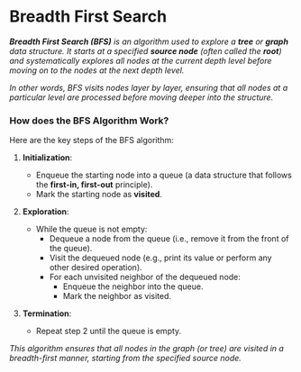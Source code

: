 # Breadth First Search

_**Breadth First Search (BFS)** is an algorithm used to explore a **tree** or **graph** data structure. It starts at a specified **source node** (often called the **root**) and systematically explores all nodes at the current depth level before moving on to the nodes at the next depth level._

_In other words, BFS visits nodes layer by layer, ensuring that all nodes at a particular level are processed before moving deeper into the structure._

### How does the BFS Algorithm Work?
Here are the key steps of the BFS algorithm:
1. **Initialization**:
    - Enqueue the starting node into a queue (a data structure that follows the **first-in, first-out** principle).
    - Mark the starting node as **visited**.
  
2. **Exploration**:
    - While the queue is not empty:
        - Dequeue a node from the queue (i.e., remove it from the front of the queue).
        - Visit the dequeued node (e.g., print its value or perform any other desired operation).
        - For each unvisited neighbor of the dequeued node:
            - Enqueue the neighbor into the queue.
            - Mark the neighbor as visited.
         
3. **Termination**:
    - Repeat step 2 until the queue is empty.
  
_This algorithm ensures that all nodes in the graph (or tree) are visited in a breadth-first manner, starting from the specified source node._
